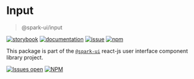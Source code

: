 # Input
> @spark-ui/input

[![storybook](https://img.shields.io/badge/storybook-black?logo=storybook)](https://sparkui.vercel.app/?path=/docs/components-input--docs)
[![documentation](https://img.shields.io/badge/documentation-black?logo=googledocs)](https://sparkui-adv.vercel.app/docs/components/input)
[![issue](https://img.shields.io/badge/report%20a%20bug-black?logo=openbugbounty&logoColor=red)](https://github.com/adevinta/spark/issues/new?&projects=4&template=bug-report.yml&assignees=&labels=Component,Component%3A%20input)
[![npm](https://img.shields.io/npm/dt/%40spark-ui/input?logo=npm&labelColor=black)](https://www.npmjs.com/package/@spark-ui/input)


This package is part of the [`@spark-ui`](https://github.com/adevinta/spark) react-js user interface component library project.

[![Issues open](https://img.shields.io/github/issues-search/adevinta/spark?query=is%3Aopen%20label%3A%22Component%3A%20input%22&logo=openbugbounty&logoColor=red&label=issues%20open&color=red)](https://github.com/adevinta/spark/issues?q=is%3Aopen+label%3Ainput)
[![NPM](https://img.shields.io/npm/l/%40spark-ui%2Finput)](https://github.com/adevinta/spark/blob/main/packages/components/input/LICENSE.md)
